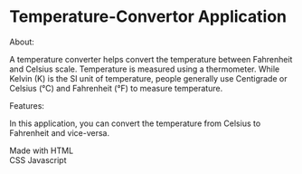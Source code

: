 # Temperature-Convertor Application
About:

A temperature converter helps convert the temperature between Fahrenheit and Celsius scale. Temperature is measured using a thermometer. While Kelvin (K) is the SI unit of temperature, people generally use Centigrade or Celsius (°C) and Fahrenheit (°F) to measure temperature.

Features:

In this application, you can convert the temperature from Celsius to Fahrenheit and vice-versa.

Made with
HTML	
CSS	
Javascript

